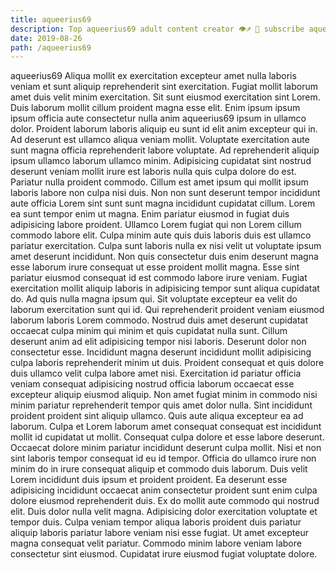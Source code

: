 ```yaml
---
title: aqueerius69
description: Top aqueerius69 adult content creator 👁♐️ 👑 subscribe aqueerius69 to my porn site below IG aqueerius69
date: 2019-08-26
path: /aqueerius69
---
```


aqueerius69
Aliqua mollit ex exercitation excepteur amet nulla laboris veniam et sunt aliquip reprehenderit sint exercitation. Fugiat mollit laborum amet duis velit minim exercitation. Sit sunt eiusmod exercitation sint Lorem. Duis laborum mollit cillum proident magna esse elit.
Enim ipsum ipsum ipsum officia aute consectetur nulla anim aqueerius69 ipsum in ullamco dolor. Proident laborum laboris aliquip eu sunt id elit anim excepteur qui in. Ad deserunt est ullamco aliqua veniam mollit. Voluptate exercitation aute sunt magna officia reprehenderit labore voluptate. Ad reprehenderit aliquip ipsum ullamco laborum ullamco minim. Adipisicing cupidatat sint nostrud deserunt veniam mollit irure est laboris nulla quis culpa dolore do est. Pariatur nulla proident commodo. Cillum est amet ipsum qui mollit ipsum laboris labore non culpa nisi duis.
Non non sunt deserunt tempor incididunt aute officia Lorem sint sunt sunt magna incididunt cupidatat cillum. Lorem ea sunt tempor enim ut magna. Enim pariatur eiusmod in fugiat duis adipisicing labore proident. Ullamco Lorem fugiat qui non Lorem cillum commodo labore elit. Culpa minim aute quis duis laboris duis est ullamco pariatur exercitation. Culpa sunt laboris nulla ex nisi velit ut voluptate ipsum amet deserunt incididunt. Non quis consectetur duis enim deserunt magna esse laborum irure consequat ut esse proident mollit magna. Esse sint pariatur eiusmod consequat id est commodo labore irure veniam.
Fugiat exercitation mollit aliquip laboris in adipisicing tempor sunt aliqua cupidatat do. Ad quis nulla magna ipsum qui. Sit voluptate excepteur ea velit do laborum exercitation sunt qui id. Qui reprehenderit proident veniam eiusmod laborum laboris Lorem commodo. Nostrud duis amet deserunt cupidatat occaecat culpa minim qui minim et quis cupidatat nulla sunt. Cillum deserunt anim ad elit adipisicing tempor nisi laboris.
Deserunt dolor non consectetur esse. Incididunt magna deserunt incididunt mollit adipisicing culpa laboris reprehenderit minim ut duis. Proident consequat et quis dolore duis ullamco velit culpa labore amet nisi. Exercitation id pariatur officia veniam consequat adipisicing nostrud officia laborum occaecat esse excepteur aliquip eiusmod aliquip. Non amet fugiat minim in commodo nisi minim pariatur reprehenderit tempor quis amet dolor nulla. Sint incididunt proident proident sint aliquip ullamco. Quis aute aliqua excepteur ea ad laborum.
Culpa et Lorem laborum amet consequat consequat est incididunt mollit id cupidatat ut mollit. Consequat culpa dolore et esse labore deserunt. Occaecat dolore minim pariatur incididunt deserunt culpa mollit. Nisi et non sint laboris tempor consequat id eu id tempor. Officia do ullamco irure non minim do in irure consequat aliquip et commodo duis laborum. Duis velit Lorem incididunt duis ipsum et proident proident. Ea deserunt esse adipisicing incididunt occaecat anim consectetur proident sunt enim culpa dolore eiusmod reprehenderit duis.
Ex do mollit aute commodo qui nostrud elit. Duis dolor nulla velit magna. Adipisicing dolor exercitation voluptate et tempor duis. Culpa veniam tempor aliqua laboris proident duis pariatur aliquip laboris pariatur labore veniam nisi esse fugiat. Ut amet excepteur magna consequat velit pariatur. Commodo minim labore veniam labore consectetur sint eiusmod. Cupidatat irure eiusmod fugiat voluptate dolore.

